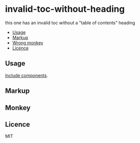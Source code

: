 # invalid-toc-without-heading

this one has an invalid toc without a "table of contents" heading

- [Usage](#usage)
- [Markup](#markup)
- [Wrong monkey](#404-no-such-monkey)
- [Licence](#license)

## Usage

[Include components](https://origami.ft.com/docs/components/#including-origami-components-in-your-project).

## Markup

## Monkey

## Licence

MIT
